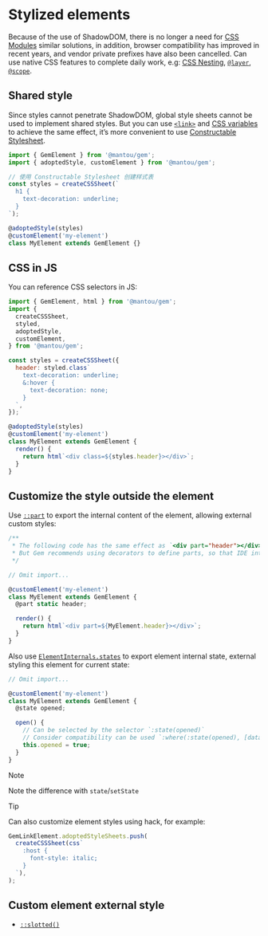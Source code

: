 # Stylized elements

Because of the use of ShadowDOM, there is no longer a need for [CSS Modules](https://css-tricks.com/css-modules-part-3-react/) similar solutions, in addition, browser compatibility has improved in recent years, and vendor private prefixes have also been cancelled. Can use native CSS features to complete daily work, e.g: [CSS Nesting](https://drafts.csswg.org/css-nesting-1/), [`@layer`](https://developer.mozilla.org/en-US/docs/Web/CSS/@layer), [`@scope`](https://developer.mozilla.org/en-US/docs/Web/CSS/@scope).

## Shared style

Since styles cannot penetrate ShadowDOM, global style sheets cannot be used to implement shared styles. But you can use [`<link>`](https://developer.mozilla.org/en-US/docs/Web/HTML/Element/link) and [CSS variables](https://developer.mozilla.org/en-US/docs/Web/CSS/--*) to achieve the same effect, it’s more convenient to use [Constructable Stylesheet](https://wicg.github.io/construct-stylesheets/).

```js 11
import { GemElement } from '@mantou/gem';
import { adoptedStyle, customElement } from '@mantou/gem';

// 使用 Constructable Stylesheet 创建样式表
const styles = createCSSSheet(`
  h1 {
    text-decoration: underline;
  }
`);

@adoptedStyle(styles)
@customElement('my-element')
class MyElement extends GemElement {}
```

## CSS in JS

You can reference CSS selectors in JS:

```js 17
import { GemElement, html } from '@mantou/gem';
import {
  createCSSSheet,
  styled,
  adoptedStyle,
  customElement,
} from '@mantou/gem';

const styles = createCSSSheet({
  header: styled.class`
    text-decoration: underline;
    &:hover {
      text-decoration: none;
    }
  `,
});

@adoptedStyle(styles)
@customElement('my-element')
class MyElement extends GemElement {
  render() {
    return html`<div class=${styles.header}></div>`;
  }
}
```

## Customize the style outside the element

Use [`::part`](https://drafts.csswg.org/css-shadow-parts-1/#part) to export the internal content of the element, allowing external custom styles:

```js 13
/**
 * The following code has the same effect as `<div part="header"></div>`,
 * But Gem recommends using decorators to define parts, so that IDE integration can be done well in the future
 */

// Omit import...

@customElement('my-element')
class MyElement extends GemElement {
  @part static header;

  render() {
    return html`<div part=${MyElement.header}></div>`;
  }
}
```

Also use [`ElementInternals.states`](https://developer.mozilla.org/en-US/docs/Web/API/ElementInternals/states) to export element internal state, external styling this element for current state:

```js
// Omit import...

@customElement('my-element')
class MyElement extends GemElement {
  @state opened;

  open() {
    // Can be selected by the selector `:state(opened)`
    // Consider compatibility can be used `:where(:state(opened), [data-opened])`
    this.opened = true;
  }
}
```

> [!NOTE]
> Note the difference with `state`/`setState`

> [!TIP]
> Can also customize element styles using hack, for example:
>
> ```js
> GemLinkElement.adoptedStyleSheets.push(
>   createCSSSheet(css`
>     :host {
>       font-style: italic;
>     }
>   `),
> );
> ```

## Custom element external style

- [`::slotted()`](https://developer.mozilla.org/en-US/docs/Web/CSS/::slotted)
